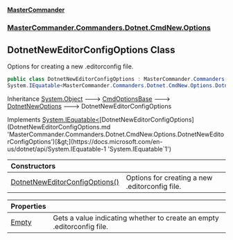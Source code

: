 #### [MasterCommander](MasterCommander.md 'MasterCommander')
### [MasterCommander.Commanders.Dotnet.CmdNew.Options](MasterCommander.Commanders.Dotnet.CmdNew.Options.md 'MasterCommander.Commanders.Dotnet.CmdNew.Options')

## DotnetNewEditorConfigOptions Class

Options for creating a new .editorconfig file.

```csharp
public class DotnetNewEditorConfigOptions : MasterCommander.Commanders.Dotnet.CmdNew.Options.DotnetNewOptions,
System.IEquatable<MasterCommander.Commanders.Dotnet.CmdNew.Options.DotnetNewEditorConfigOptions>
```

Inheritance [System.Object](https://docs.microsoft.com/en-us/dotnet/api/System.Object 'System.Object') &#129106; [CmdOptionsBase](CmdOptionsBase.md 'MasterCommander.Core.CmdOptionsBase') &#129106; [DotnetNewOptions](DotnetNewOptions.md 'MasterCommander.Commanders.Dotnet.CmdNew.Options.DotnetNewOptions') &#129106; DotnetNewEditorConfigOptions

Implements [System.IEquatable&lt;](https://docs.microsoft.com/en-us/dotnet/api/System.IEquatable-1 'System.IEquatable`1')[DotnetNewEditorConfigOptions](DotnetNewEditorConfigOptions.md 'MasterCommander.Commanders.Dotnet.CmdNew.Options.DotnetNewEditorConfigOptions')[&gt;](https://docs.microsoft.com/en-us/dotnet/api/System.IEquatable-1 'System.IEquatable`1')

| Constructors | |
| :--- | :--- |
| [DotnetNewEditorConfigOptions()](DotnetNewEditorConfigOptions.DotnetNewEditorConfigOptions().md 'MasterCommander.Commanders.Dotnet.CmdNew.Options.DotnetNewEditorConfigOptions.DotnetNewEditorConfigOptions()') | Options for creating a new .editorconfig file. |

| Properties | |
| :--- | :--- |
| [Empty](DotnetNewEditorConfigOptions.Empty.md 'MasterCommander.Commanders.Dotnet.CmdNew.Options.DotnetNewEditorConfigOptions.Empty') | Gets a value indicating whether to create an empty .editorconfig file. |
